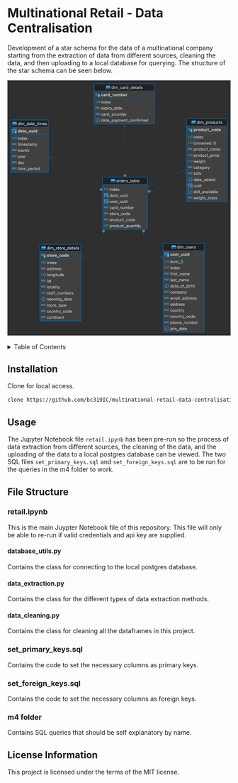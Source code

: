 # Multinational Retail - Data Centralisation
Development of a star schema for the data of a multinational company starting from the 
extraction of data from different sources, cleaning the data, and then uploading to a 
local database for querying. The structure of the star schema can be seen below.

![star base schema](Images/star.png)

<details>
  <summary>Table of Contents</summary>
  <ol>
    <li><a href="#Installation">Installation</a></li>
    <li><a href="#Usage">Usage</a></li>
    <li>
      <a href="#File-Structure">File Structure</a>
      <ul>
        <li>
          <a href="#retail.ipynb">retail.ipynb</a>
          <ul>
            <li><a href="#database_utils.py">database_utils.py</a></li>
            <li><a href="#data_extraction.py">data_extraction.py</a></li>
            <li><a href="#data_cleaning.py">data_cleaning.py</a></li>
          </ul>
        </li>
          <li><a href="#set_primary_keys.sql">set_primary_keys.sql</a></li>
          <li><a href="#set_foreign_keys.sql">set_foreign_keys.sql</a></li>
          <li><a href="#m4-folder">m4 folder</a></li>
      </ul>
    </li>
    <li><a href="#License">License</a></li>
  </ol>
</details>

## Installation
Clone for local access.
```sh
clone https://github.com/bc319IC/multinational-retail-data-centralisation271.git`
```

## Usage
The Jupyter Notebook file `retail.ipynb` has been pre-run so the process of data extraction from 
different sources, the cleaning of the data, and the uploading of the data to a local postgres 
database can be viewed. The two SQL files `set_primary_keys.sql` and `set_foreign_keys.sql` are 
to be run for the queries in the m4 folder to work.

## File Structure

### retail.ipynb <a id="retail.ipynb"></a>
This is the main Juypter Notebook file of this repository. This file will only be able to re-run
if valid credentials and api key are supplied.

#### database_utils.py <a id="database_utils.py"></a>
Contains the class for connecting to the local postgres database.

#### data_extraction.py <a id="data_extraction.py"></a>
Contains the class for the different types of data extraction methods.

#### data_cleaning.py <a id="data_cleaning.py"></a>
Contains the class for cleaning all the dataframes in this project.

### set_primary_keys.sql <a id="set_primary_keys.sql"></a>
Contains the code to set the necessary columns as primary keys.

### set_foreign_keys.sql <a id="set_foreign_keys.sql"></a>
Contains the code to set the necessary columns as foreign keys.

### m4 folder
Contains SQL queries that should be self explanatory by name.

## License Information
This project is licensed under the terms of the MIT license.
